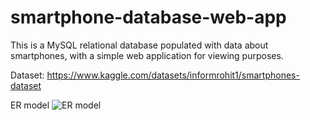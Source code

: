 # smartphone-database-web-app
This is a MySQL relational database populated with data about smartphones, with a simple web application for viewing purposes.

Dataset: https://www.kaggle.com/datasets/informrohit1/smartphones-dataset

ER model
![ER model](https://github.com/user-attachments/assets/b6b4f3c5-c1ba-42cb-8a25-fe8177b4518b)
